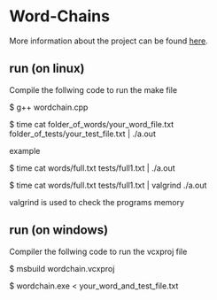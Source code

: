 # Word-Chains
More information about the project can be found [here](https://www.ida.liu.se/~TDDI16/2021/labs/lab3.pdf).

## run (on linux)

Compile the follwing code to run the make file

$ g++ wordchain.cpp

$ time cat folder_of_words/your_word_file.txt folder_of_tests/your_test_file.txt | ./a.out

example 

$ time cat words/full.txt tests/full1.txt | ./a.out

$ time cat words/full.txt tests/full1.txt | valgrind ./a.out

valgrind is used to check the programs memory
## run (on windows)

Compiler the follwing code to run the vcxproj file

$ msbuild wordchain.vcxproj

$ wordchain.exe < your_word_and_test_file.txt
